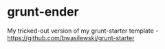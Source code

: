 grunt-ender
===========

My tricked-out version of my grunt-starter template - https://github.com/bwasilewski/grunt-starter
